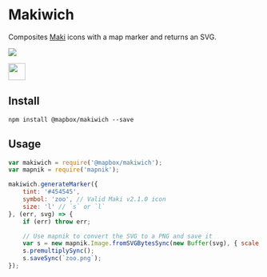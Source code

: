# Makiwich

Composites [Maki](https://mapbox.com/maki) icons with a map marker and returns an SVG.

[![](https://api.travis-ci.com/mapbox/makiwich.svg?branch=master)](https://travis-ci.com/mapbox/makiwich)

<img src='https://cldup.com/Kx4BlRdfDs.png' height='34px' />

## Install

```
npm install @mapbox/makiwich --save
```

## Usage

```js
var makiwich = require('@mapbox/makiwich');
var mapnik = require('mapnik');

makiwich.generateMarker({
    tint: '#454545',
    symbol: 'zoo', // Valid Maki v2.1.0 icon
    size: 'l' // `s` or `l`
}, (err, svg) => {
    if (err) throw err;

    // Use mapnik to convert the SVG to a PNG and save it
    var s = new mapnik.Image.fromSVGBytesSync(new Buffer(svg), { scale: 2 });
    s.premultiplySync();
    s.saveSync(`zoo.png`);
});
```
